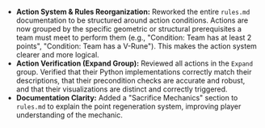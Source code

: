 - **Action System & Rules Reorganization:** Reworked the entire `rules.md` documentation to be structured around action conditions. Actions are now grouped by the specific geometric or structural prerequisites a team must meet to perform them (e.g., "Condition: Team has at least 2 points", "Condition: Team has a V-Rune"). This makes the action system clearer and more logical.
- **Action Verification (Expand Group):** Reviewed all actions in the `Expand` group. Verified that their Python implementations correctly match their descriptions, that their precondition checks are accurate and robust, and that their visualizations are distinct and correctly triggered.
- **Documentation Clarity:** Added a "Sacrifice Mechanics" section to `rules.md` to explain the point regeneration system, improving player understanding of the mechanic.